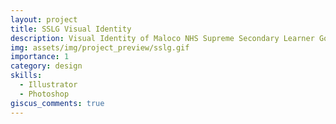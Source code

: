 ```yaml
---
layout: project
title: SSLG Visual Identity
description: Visual Identity of Maloco NHS Supreme Secondary Learner Government
img: assets/img/project_preview/sslg.gif
importance: 1
category: design
skills:
  - Illustrator
  - Photoshop
giscus_comments: true
---
```

